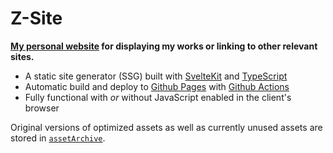 # Z-Site

**[My personal website](https://ironbatman2715.github.io/) for displaying my works or linking to other relevant sites.**

- A static site generator (SSG) built with [SvelteKit](https://kit.svelte.dev/) and [TypeScript](https://www.typescriptlang.org/)
- Automatic build and deploy to [Github Pages](https://pages.github.com/) with [Github Actions](https://github.com/features/actions)
- Fully functional with *or* without JavaScript enabled in the client's browser

Original versions of optimized assets as well as currently unused assets are stored in [`assetArchive`](./assetArchive/).
